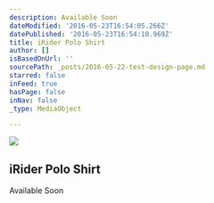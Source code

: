 ```yaml
---
description: Available Soon
dateModified: '2016-05-23T16:54:05.266Z'
datePublished: '2016-05-23T16:54:10.969Z'
title: iRider Polo Shirt
author: []
isBasedOnUrl: ''
sourcePath: _posts/2016-05-22-test-design-page.md
starred: false
inFeed: true
hasPage: false
inNav: false
_type: MediaObject

---
```

<article style=""><img src="https://s3-us-west-2.amazonaws.com/the-grid-img/p/8ce38c2f202c1af52d07373ab34168521a1d7d4f.jpg" /><h1>iRider Polo Shirt</h1><p>Available Soon</p></article>